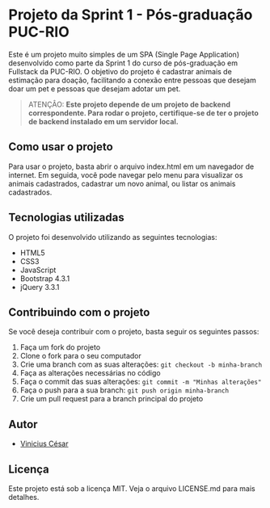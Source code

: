 # Projeto da Sprint 1 - Pós-graduação PUC-RIO

Este é um projeto muito simples de um SPA (Single Page Application) desenvolvido como parte da Sprint 1 do curso de pós-graduação em Fullstack da PUC-RIO. O objetivo do projeto é cadastrar animais de estimação para doação, facilitando a conexão entre pessoas que desejam doar um pet e pessoas que desejam adotar um pet.

> ATENÇÂO: **Este projeto depende de um projeto de backend correspondente. Para rodar o projeto, certifique-se de ter o projeto de backend instalado em um servidor local.**

## Como usar o projeto

Para usar o projeto, basta abrir o arquivo index.html em um navegador de internet. Em seguida, você pode navegar pelo menu para visualizar os animais cadastrados, cadastrar um novo animal, ou listar os animais cadastrados.

## Tecnologias utilizadas

O projeto foi desenvolvido utilizando as seguintes tecnologias:

- HTML5
- CSS3
- JavaScript
- Bootstrap 4.3.1
- jQuery 3.3.1

## Contribuindo com o projeto

Se você deseja contribuir com o projeto, basta seguir os seguintes passos:

1. Faça um fork do projeto
2. Clone o fork para o seu computador
3. Crie uma branch com as suas alterações: `git checkout -b minha-branch`
4. Faça as alterações necessárias no código
5. Faça o commit das suas alterações: `git commit -m "Minhas alterações"`
6. Faça o push para a sua branch: `git push origin minha-branch`
7. Crie um pull request para a branch principal do projeto

## Autor

- [Vinicius César](https://github.com/viniciuscgp)

## Licença

Este projeto está sob a licença MIT. Veja o arquivo LICENSE.md para mais detalhes.
